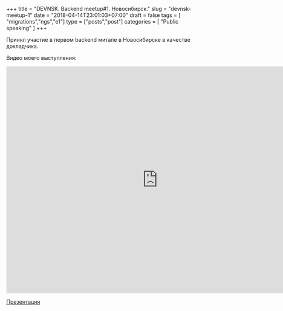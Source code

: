 +++
title = "DEVNSK. Backend meetup#1. Новосибирск."
slug = "devnsk-meetup-1"
date =  "2018-04-14T23:01:03+07:00"
draft = false
tags = [ "migrations","ngs","e1"]
type = ["posts","post"]
categories = [
    "Public speaking"
]
+++

Принял участие в первом backend митапе в Новосибирске в качестве докладчика.

Видео моего выступления:
<iframe width="800" height="600" src="https://www.youtube.com/embed/Y3aaR27_mlM" frameborder="0" allow="autoplay; encrypted-media" allowfullscreen></iframe>

[Презентация](/files/integrateit.pdf)


